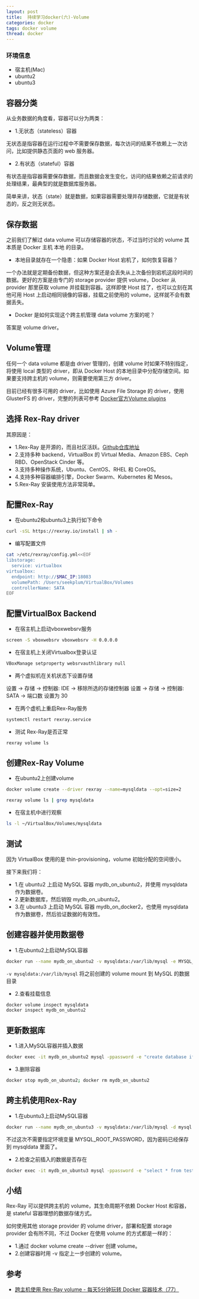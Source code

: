 ```yaml
---
layout: post
title:  持续学习docker(六)-Volume
categories: docker
tags: docker volume
thread: docker
---
```


### 环境信息

* 宿主机(Mac)
* ubuntu2
* ubuntu3

## 容器分类

从业务数据的角度看，容器可以分为两类：

* 1.无状态（stateless）容器

无状态是指容器在运行过程中不需要保存数据，每次访问的结果不依赖上一次访问，比如提供静态页面的 web 服务器。

* 2.有状态（stateful）容器

有状态是指容器需要保存数据，而且数据会发生变化，访问的结果依赖之前请求的处理结果，最典型的就是数据库服务器。

简单来讲，状态（state）就是数据，如果容器需要处理并存储数据，它就是有状态的，反之则无状态。

## 保存数据

之前我们了解过 data volume 可以存储容器的状态，不过当时讨论的 volume 其本质是 Docker 主机 本地 的目录。

* 本地目录就存在一个隐患：如果 Docker Host 宕机了，如何恢复容器？

一个办法就是定期备份数据，但这种方案还是会丢失从上次备份到宕机这段时间的数据。更好的方案是由专门的 storage provider 提供 volume，Docker 从 provider 那里获取 volume 并挂载到容器。这样即使 Host 挂了，也可以立刻在其他可用 Host 上启动相同镜像的容器，挂载之前使用的 volume，这样就不会有数据丢失。

* Docker 是如何实现这个跨主机管理 data volume 方案的呢？

答案是 volume driver。

## Volume管理

任何一个 data volume 都是由 driver 管理的，创建 volume 时如果不特别指定，将使用 local 类型的 driver，即从 Docker Host 的本地目录中分配存储空间。如果要支持跨主机的 volume，则需要使用第三方 driver。

目前已经有很多可用的 driver，比如使用 Azure File Storage 的 driver，使用 GlusterFS 的 driver，完整的列表可参考 [Docker官方Volume plugins](https://docs.docker.com/engine/extend/legacy_plugins/#volume-plugins)

## 选择 Rex-Ray driver

其原因是：

* 1.Rex-Ray 是开源的，而且社区活跃。[Github仓库地址](https://github.com/rexray/rexray)
* 2.支持多种 backend，VirtualBox 的 Virtual Media、Amazon EBS、Ceph RBD、OpenStack Cinder 等。
* 3.支持多种操作系统，Ubuntu、CentOS、RHEL 和 CoreOS。
* 4.支持多种容器编排引擎，Docker Swarm、Kubernetes 和 Mesos。
* 5.Rex-Ray 安装使用方法非常简单。

## 配置Rex-Ray

* 在ubuntu2和ubuntu3上执行如下命令

```bash
curl -sSL https://rexray.io/install | sh -
```

* 编写配置文件

```bash
cat >/etc/rexray/config.yml<<EOF
libstorage:
  service: virtualbox
virtualbox:
  endpoint: http://$MAC_IP:18083
  volumePath: /Users/seekplum/VirtualBox/Volumes
  controllerName: SATA
EOF
```

## 配置VirtualBox Backend

* 在宿主机上启动vboxwebsrv服务

```bash
screen -S vboxwebsrv vboxwebsrv -H 0.0.0.0
```

* 在宿主机上关闭Virtualbox登录认证

```bash
VBoxManage setproperty websrvauthlibrary null
```

* 两个虚拟机在关机状态下设置存储

设置 -> 存储 -> 控制器: IDE -> 移除所选的存储控制器
设置 -> 存储 -> 控制器: SATA -> 端口数 设置为 30

* 在两个虚机上重启Rex-Ray服务

```bash
systemctl restart rexray.service
```

* 测试 Rex-Ray是否正常

```bash
rexray volume ls
```

## 创建Rex-Ray Volume

* 在ubuntu2上创建volume

```bash
docker volume create --driver rexray --name=mysqldata --opt=size=2

rexray volume ls | grep mysqldata
```

* 在宿主机中进行观察

```bash
ls -l ~/VirtualBox/Volumes/mysqldata
```

## 测试

因为 VirtualBox 使用的是 thin-provisioning，volume 初始分配的空间很小。

接下来我们将：

* 1.在 ubuntu2 上启动 MySQL 容器 mydb_on_ubuntu2，并使用 mysqldata 作为数据卷。
* 2.更新数据库，然后销毁 mydb_on_ubuntu2。
* 3.在 ubuntu3 上启动 MySQL 容器 mydb_on_docker2，也使用 mysqldata 作为数据卷，然后验证数据的有效性。

## 创建容器并使用数据卷

* 1.在ubuntu2上启动MySQL容器

```bash
docker run --name mydb_on_ubuntu2 -v mysqldata:/var/lib/mysql -e MYSQL_ROOT_PASSWORD=password -d mysql
```

`-v mysqldata:/var/lib/mysql` 将之前创建的 volume mount 到 MySQL 的数据目录

* 2.查看挂载信息

```bash
docker volume inspect mysqldata
docker inspect mydb_on_ubuntu2
```

## 更新数据库

* 1.进入MySQL容器并插入数据

```bash
docker exec -it mydb_on_ubuntu2 mysql -ppassword -e "create database if not exists test;create table if not exists test.my_id(id int(4));insert test.my_id values(123);select * from test.my_id;"
```

* 3.删除容器

```bash
docker stop mydb_on_ubuntu2; docker rm mydb_on_ubuntu2
```

## 跨主机使用Rex-Ray

* 1.在ubuntu3上启动MySQL容器

```bash
docker run --name mydb_on_ubuntu3 -v mysqldata:/var/lib/mysql -d mysql
```

不过这次不需要指定环境变量 MYSQL_ROOT_PASSWORD，因为密码已经保存到 mysqldata 里面了。

* 2.检查之前插入的数据是否存在

```bash
docker exec -it mydb_on_ubuntu3 mysql -ppassword -e "select * from test.my_id;"
```

## 小结

Rex-Ray 可以提供跨主机的 volume，其生命周期不依赖 Docker Host 和容器，是 stateful 容器理想的数据存储方式。

如何使用其他 storage provider 的 volume driver，部署和配置 storage provider 会有所不同，不过 Docker 在使用 volume 的方式都是一样的：

* 1.通过 docker volume create --driver 创建 volume。
* 2.创建容器时用 -v 指定上一步创建的 volume。

## 参考

* [跨主机使用 Rex-Ray volume - 每天5分钟玩转 Docker 容器技术（77）](https://www.cnblogs.com/CloudMan6/p/7630205.html)
